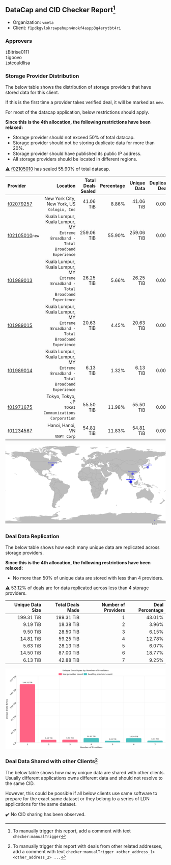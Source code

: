 ## DataCap and CID Checker Report[^1]
 - Organization: `vmeta`
 - Client: `f1pdkgvlokrswpehupn4nokf4aspp3q4erytbt4ri`
### Approvers
`1`Bitrise0111<br/>`1`igoovo<br/>`1`stcouldlisa

### Storage Provider Distribution
The below table shows the distribution of storage providers that have stored data for this client.

If this is the first time a provider takes verified deal, it will be marked as `new`.

For most of the datacap application, below restrictions should apply.

**Since this is the 4th allocation, the following restrictions have been relaxed:**
 - Storage provider should not exceed 50% of total datacap.
 - Storage provider should not be storing duplicate data for more than 20%.
 - Storage provider should have published its public IP address.
 - All storage providers should be located in different regions.

⚠️ [f02105010](https://filfox.info/en/address/f02105010) has sealed 55.90% of total datacap.

| Provider                                                    |                                                                            Location | Total Deals Sealed | Percentage | Unique Data | Duplicate Deals |
| :---------------------------------------------------------- | ----------------------------------------------------------------------------------: | -----------------: | ---------: | ----------: | --------------: |
| [f02079257](https://filfox.info/en/address/f02079257)       |                                      New York City, New York, US<br/>`Cologix, Inc` |          41.06 TiB |      8.86% |   41.06 TiB |           0.00% |
| [f02105010](https://filfox.info/en/address/f02105010)`new`  | Kuala Lumpur, Kuala Lumpur, MY<br/>`Extreme Broadband - Total Broadband Experience` |         259.06 TiB |     55.90% |  259.06 TiB |           0.00% |
| [f01989013](https://filfox.info/en/address/f01989013)       | Kuala Lumpur, Kuala Lumpur, MY<br/>`Extreme Broadband - Total Broadband Experience` |          26.25 TiB |      5.66% |   26.25 TiB |           0.00% |
| [f01989015](https://filfox.info/en/address/f01989015)       | Kuala Lumpur, Kuala Lumpur, MY<br/>`Extreme Broadband - Total Broadband Experience` |          20.63 TiB |      4.45% |   20.63 TiB |           0.00% |
| [f01989014](https://filfox.info/en/address/f01989014)       | Kuala Lumpur, Kuala Lumpur, MY<br/>`Extreme Broadband - Total Broadband Experience` |           6.13 TiB |      1.32% |    6.13 TiB |           0.00% |
| [f01971675](https://filfox.info/en/address/f01971675)       |                             Tokyo, Tokyo, JP<br/>`TOKAI Communications Corporation` |          55.50 TiB |     11.98% |   55.50 TiB |           0.00% |
| [f01234567](https://filfox.info/en/address/f01234567)       |                                                    Hanoi, Hanoi, VN<br/>`VNPT Corp` |          54.81 TiB |     11.83% |   54.81 TiB |           0.00% |

<img src="https://raw.githubusercontent.com/data-preservation-programs/filplus-checker-assets/main/filecoin-project/filecoin-plus-large-datasets/issues/1822/1681268632746.png"/>

### Deal Data Replication
The below table shows how each many unique data are replicated across storage providers.


**Since this is the 4th allocation, the following restrictions have been relaxed:**
- No more than 50% of unique data are stored with less than 4 providers.

⚠️ 53.12% of deals are for data replicated across less than 4 storage providers.

| Unique Data Size | Total Deals Made | Number of Providers | Deal Percentage |
| ---------------: | ---------------: | ------------------: | --------------: |
|       199.31 TiB |       199.31 TiB |                   1 |          43.01% |
|         9.19 TiB |        18.38 TiB |                   2 |           3.96% |
|         9.50 TiB |        28.50 TiB |                   3 |           6.15% |
|        14.81 TiB |        59.25 TiB |                   4 |          12.78% |
|         5.63 TiB |        28.13 TiB |                   5 |           6.07% |
|        14.50 TiB |        87.00 TiB |                   6 |          18.77% |
|         6.13 TiB |        42.88 TiB |                   7 |           9.25% |

<img src="https://raw.githubusercontent.com/data-preservation-programs/filplus-checker-assets/main/filecoin-project/filecoin-plus-large-datasets/issues/1822/1681268633388.png"/>

### Deal Data Shared with other Clients[^3]
The below table shows how many unique data are shared with other clients.
Usually different applications owns different data and should not resolve to the same CID.

However, this could be possible if all below clients use same software to prepare for the exact same dataset or they belong to a series of LDN applications for the same dataset.

✔️ No CID sharing has been observed.

[^1]: To manually trigger this report, add a comment with text `checker:manualTrigger`

[^2]: Deals from those addresses are combined into this report as they are specified with `checker:manualTrigger`

[^3]: To manually trigger this report with deals from other related addresses, add a comment with text `checker:manualTrigger <other_address_1> <other_address_2> ...`
